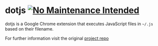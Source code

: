 dotjs [![No Maintenance Intended](http://unmaintained.tech/badge.svg)](http://unmaintained.tech/)
=====

dotjs  is a  Google Chrome  extension  that executes
JavaScript files in `~/.js` based on their filename.

For further information visit the original [project repo](https://github.com/defunkt/dotjs)
